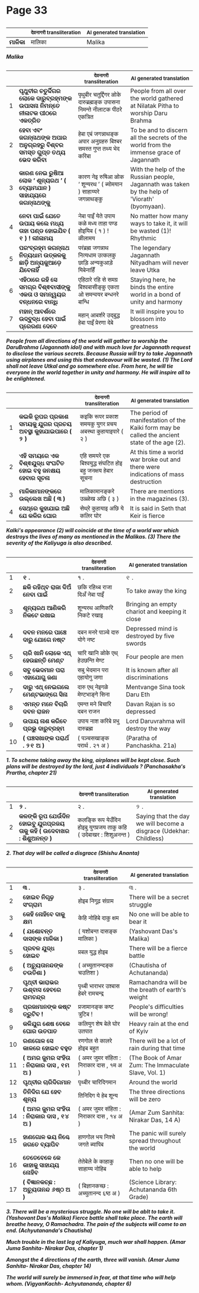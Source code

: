 # Page 33
## 
| | <sub>देवनागरी transliteration</sub> | <sub>AI generated translation</sub> |
| --- | --- | ---|
| **ମାଳିକା** | मालिका | Malika | <!-- Block 1 -->
<!-- Section [1],  -->
<!-- Placeholder for translation. Place text between the underscores(_) and with no leading or trailing spaces. -->
**_Malika_**


## 
| | | <sub>देवनागरी transliteration</sub> | <sub>AI generated translation</sub> |
| --- | --- | --- | ---|
| 1 | **ପୃଥୁବୀର ଚତୁର୍ଦ୍ଦିଗର ଲୋକେ ଦାରୁବ୍ରହ୍ମଙ୍କ ଉପାସନା ନିମନ୍ତେ ନୀଳାଟକ ପୀଠରେ ଏକତ୍ରିତ** | पृथुबीर चतुर्द्दिगर ळोके दारुब्रह्मङ्क उपासना निमन्ते नीलाटक पीठरे एकत्रित | People from all over the world gathered at Nilatak Pitha to worship Daru Brahma | <!-- Block 2 -->
| 2 | **ହେବା ଏବଂ ଜଗନ୍ନାଥଙ୍କ ଅପାର ଅନୁଗ୍ରହରୁ ବିଶ୍ବର ସମସ୍ତ ଗୁପ୍ତ ତଥ୍ୟ ଭେଦ କରିବା** | हेबा एबं जगन्नाथङ्क अपार अनुग्रहरु बिश्बर समस्त गुप्त तथ्य भेद करिबा | To be and to discern all the secrets of the world from the immense grace of Jagannath | <!-- Block 2 -->
| 3 | **କାରଣ ନେଇ ରୁଷିଆ ଲୋକ ‘ ଶୂନ୍ୟରଥ ’ ( ବ୍ୟୋମଯାନ ) ସାହାଯ୍ୟରେ ଜଗନ୍ନାଥଙ୍କୁ** | कारण नेइ रुषिआ ळोक ‘ शून्यरथ ’ ( ब्योमयान ) साहाय्यरे जगन्नाथङ्कु | With the help of the Russian people, Jagannath was taken by the help of &#39;Viorath&#39; (byomyaan). | <!-- Block 2 -->
| 4 | **ନେବା ପାଇଁ ଯେତେ ଉପାୟ କଲେ ମଧ୍ୟ ତାହା ପଣ୍ଡ ହୋଇଯିବ ( ୧ ) ! ଲୀଳାମୟ** | नेबा पाइँ येते उपाय कळे मध्य ताहा पण्ड होइयिब ( १ ) ! ळीलामय | No matter how many ways to take it, it will be wasted (1)! Rhythmic | <!-- Block 2 -->
| 5 | **ପରଂବ୍ରହ୍ମ ଜଗନ୍ନାଥ ନିତ୍ୟଧାମ ଉତ୍କଳକୁ ଛାଡ଼ି ଅନ୍ୟକୁଆଡ଼େ ଯିବେନାହିଁ** | परंब्रह्म जगन्नाथ नित्यधाम उत्कलकु छाड़ि अन्यकुआड़े यिबेनाहिँ | The legendary Jagannath Nityadham will never leave Utka | <!-- Block 2 -->
| 6 | **ଏହିଠାରେ ରହି ସେ ସମଗ୍ର ବିଶ୍ଵବାସୀଙ୍କୁ ଏକତା ଓ ସମନ୍ୱୟର ବନ୍ଧନରେ ବାନ୍ଧି** | एहिठारे रहि से समग्र बिश्वबासीङ्कु एकता ओ समन्वयर बन्धनरे बान्धि | Staying here, he binds the entire world in a bond of unity and harmony | <!-- Block 2 -->
| 7 | **ମହାନ୍ ଆବର୍ଶରେ ଉଦ୍‌ବୁଦ୍ଧ ହେବା ପାଇଁ ପ୍ରେରଣା ଦେବେ** | महान् आबर्शरे उद्‌बुद्ध हेबा पाइँ प्रेरणा देबे | It will inspire you to blossom into greatness | <!-- Block 2 -->
<!-- Section [2],  -->
<!-- Placeholder for translation. Place text between the underscores(_) and with no leading or trailing spaces. -->
**_People from all directions of the world will gather to worship the DaruBrahma (Jagannath idol) and with much love for Jagannath request to disclose the various secrets. Because Russia will try to take Jagannath using airplanes and using this that endeavour will be wasted. (1) The Lord shall not leave Utkal and go somewhere else. From here, he will tie everyone in the world together in unity and harmony. He will inspire all to be enlightened._**


## 
| | | <sub>देवनागरी transliteration</sub> | <sub>AI generated translation</sub> |
| --- | --- | --- | ---|
| 1 | **କଇକି ରୂପର ପ୍ରକାଶ ସମୟକୁ ଯୁଗର ପ୍ରଚୟ ଅବସ୍ଥା କୁହାଯାଇପାରେ ( ୨ )** | कइकि रूपर प्रकाश समयकु युगर प्रचय अबस्था कुहायाइपारे ( २ ) | The period of manifestation of the Kaiki form may be called the ancient state of the age (2). | <!-- Block 3 -->
| 2 | **ଏହି ସମୟରେ ଏକ ବିଶ୍ଵଯୁଦ୍ଧ ସଂଘଟିତ ହୋଇ ବହୁ ଜନକ୍ଷୟ ହେବାର ସୂଚନା** | एहि समयरे एक बिश्वयुद्ध संघटित होइ बहु जनक्षय हेबार सूचना | At this time a world war broke out and there were indications of mass destruction | <!-- Block 3 -->
| 3 | **ମାଳିକାମାନଙ୍କରେ ଉଲ୍ଲେଖ ଅଛି ( ୩ )** | मालिकामानङ्करे उळ्ळेख अछि ( ३ ) | There are mentions in the magazines (3). | <!-- Block 3 -->
| 4 | **ସେଥ୍‌ରେ କୁହାଯାଇ ଅଛି ଯେ କଳିର ଘୋର** | सेथ्‌रे कुहायाइ अछि ये कलिर घोर | It is said in Seth that Keir is fierce | <!-- Block 3 -->
<!-- Section [3],  -->
<!-- Placeholder for translation. Place text between the underscores(_) and with no leading or trailing spaces. -->
**_Kalki's appearance (2) will coincide at the time of a world war which destroys the lives of many as mentioned in the Malikas. (3) There the severity of the Kaliyuga is also described._**


## 
| | | <sub>देवनागरी transliteration</sub> | <sub>AI generated translation</sub> |
| --- | --- | --- | ---|
| 1 | **୧ .** | १ . | ୧ . | <!-- Block 4 -->
| 2 | **ଛକି ରହିଥ୍ବ ରାଜା ଦିଅଁ ନେବା ପାଇଁ** | छकि रहिथ्ब राजा दिअँ नेबा पाइँ | To take away the king | <!-- Block 7 -->
| 3 | **ଶୂନ୍ୟରଥ ଆଣିକରି ନିକଟେ ରଖାଇ** | शून्यरथ आणिकरि निकटे रखाइ | Bringing an empty chariot and keeping it close | <!-- Block 7 -->
| 4 | **ଦବନ ମନରେ ପାଞ୍ଚେ ଦାରୁ ଯୋଗେ ନଷ୍ଟ** | दबन मनरे पाञ्चे दारु योगे नष्ट | Depressed mind is destroyed by five swords | <!-- Block 7 -->
| 5 | **ଚାରି ଖାନି ଲୋକେ ଏଥ୍ ହେଉଛନ୍ତି ମେଣ୍ଟ** | चारि खानि ळोके एथ् हेउछन्ति मेण्ट | Four people are men | <!-- Block 8 -->
| 6 | **ସବୁ ଭେଦମାନ ପରା ଏହାଯୋଗୁ ଜଣା** | सबु भेदमान परा एहायोगु जणा | It is known after all discriminations | <!-- Block 8 -->
| 7 | **ଦାରୁ ଏଥ୍ ନେଇଗଲେ ମେଣ୍ଟଭାଙ୍ଗେ ସିନା** | दारु एथ् नेइगळे मेण्टभाङ्गे सिना | Mentvange Sina took Daru Eth | <!-- Block 9 -->
| 8 | **ଏମନ୍ତ ମନେ ବିଚାରି ଦବନ ରାଜନ** | एमन्त मने बिचारि दबन राजन | Davan Rajan is so depressed | <!-- Block 9 -->
| 9 | **ଉପାୟ ନାଶ କରିବେ ପ୍ରଭୁ ଦାରୁବ୍ରହ୍ମ** | उपाय नाश करिबे प्रभु दारुब्रह्म | Lord Daruvrahma will destroy the way | <!-- Block 9 -->
| 10 | **( ପଞ୍ଚସଖାଙ୍କ ପରାର୍ଥ . ୨୧ ଅ )** | ( पञ्चसखाङ्क परार्थ . २१ अ ) | (Paratha of Panchaskha. 21a) | <!-- Block 9 -->
<!-- Section [4], [7],  -->
<!-- Section [8],  -->
<!-- Section [9],  -->
<!-- Placeholder for translation. Place text between the underscores(_) and with no leading or trailing spaces. -->
**_1. To scheme taking away the king, airplanes will be kept close. Such plans will be destroyed by the lord, just 4 individuals ? (Panchasakha's Prartha, chapter 21)_**


## 
| | | <sub>देवनागरी transliteration</sub> | <sub>AI generated translation</sub> |
| --- | --- | --- | ---|
| 1 | **୨ .** | २ . | ୨ . | <!-- Block 5 -->
| 2 | **କଳଙ୍କି ରୂପ ଯେଉଁଦିନ ହୋଇବୁ ଯୁଗପ୍ରଜୟ ତାକୁ କହି ( ଉଦେବାଖର : ଶିଶୁଅନନ୍ତ )** | कलङ्कि रूप येउँदिन होइबु युगप्रजय ताकु कहि ( उदेबाखर : शिशुअनन्त ) | Saying that the day we will become a disgrace (Udekhar: Childless) | <!-- Block 10 -->
<!-- Section [5], [10],  -->
<!-- Placeholder for translation. Place text between the underscores(_) and with no leading or trailing spaces. -->
**_2. That day will be called a disgrace (Shishu Ananta)_**


## 
| | | <sub>देवनागरी transliteration</sub> | <sub>AI generated translation</sub> |
| --- | --- | --- | ---|
| 1 | **୩ .** | ३ . | ୩ . | <!-- Block 6 -->
| 2 | **ହୋଇବ ନିଗୂଢ଼ ସଂଗ୍ରାମ** | होइब निगूढ़ संग्राम | There will be a secret struggle | <!-- Block 11 -->
| 3 | **କେହି ନୋହିବେ ଦାକୁ କ୍ଷମ** | केहि नोहिबे दाकु क्षम | No one will be able to bear it | <!-- Block 11 -->
| 4 | **( ଯଶୋବନ୍ତ ଦାସଙ୍କ ମାଳିକା )** | ( यशोबन्त दासङ्क मालिका ) | (Yashovant Das&#39;s Malika) | <!-- Block 12 -->
| 5 | **ପ୍ରବଳ ଯୁଦ୍ଧ ହୋଇବ** | प्रबल युद्ध होइब | There will be a fierce battle | <!-- Block 13 -->
| 6 | **( ଅଚ୍ୟୁତାନନ୍ଦଙ୍କ ଚଉତିଶା )** | ( अच्युतानन्दङ्क चउतिशा ) | (Chautisha of Achutananda) | <!-- Block 14 -->
| 7 | **ପୃଥ୍ବୀ ଭାରାଭର ଉଶ୍ବାସ ହେବରେ ରାମଚନ୍ଦ୍ର** | पृथ्बी भाराभर उश्बास हेबरे रामचन्द्र | Ramachandra will be the breath of earth&#39;s weight | <!-- Block 13 -->
| 8 | **ପ୍ରଜାମାନଙ୍କ କଷ୍ଟ ତ୍ରୁଟିବ !** | प्रजामानङ्क कष्ट त्रुटिब ! | People&#39;s difficulties will be wrong! | <!-- Block 13 -->
| 9 | **କଳିଯୁଗ ଶେଷ ବେଳେ ଘୋର ଉତପାତ** | कलियुग शेष बेले घोर उतपात | Heavy rain at the end of Kyiv | <!-- Block 15 -->
| 10 | **ରଣଗୋଳ ସେ କାଳରେ ହୋଇବ ବହୁତ** | रणगोल से कालरे होइब बहुत | There will be a lot of rain during that time | <!-- Block 16 -->
| 11 | **( ଅମର ଜୁମର ସଂହିତା : ନିରାକାର ଦାସ , ୧ମ ଅ )** | ( अमर जुमर संहिता : निराकार दास , १म अ ) | (The Book of Amar Zum: The Immaculate Slave, Vol. 1) | <!-- Block 17 -->
| 12 | **ପୃଥ୍ବୀର ଚାରିଦିଗମାନ** | पृथ्बीर चारिदिगमान | Around the world | <!-- Block 18 -->
| 13 | **ତିନିଦିଗ ଯେ ହେବ ଶୂନ୍ୟ** | तिनिदिग ये हेब शून्य | The three directions will be zero | <!-- Block 18 -->
| 14 | **( ଅମର ଜୁମର ସଂହିତା : ନିରାକାର ଦାସ , ୧୪ ଅ )** | ( अमर जुमर संहिता : निराकार दास , १४ अ ) | (Amar Zum Sanhita: Nirakar Das, 14 A) | <!-- Block 19 -->
| 15 | **ହାଣଗୋଳ ଭୟ ନିଶ୍ଚେ ଜଗତେ ବ୍ୟାପିବ** | हाणगोल भय निश्चे जगते ब्यापिब | The panic will surely spread throughout the world | <!-- Block 19 -->
| 16 | **ତେତେବେଳେ କେ କାହାକୁ ସାହାଯ୍ୟ ନୋହିବ** | तेतेबेले के काहाकु साहाय्य नोहिब | Then no one will be able to help | <!-- Block 19 -->
| 17 | **( ବିଜ୍ଞାନକଚ୍ଛ : ଅଚ୍ୟୁତାନନ୍ଦ ୬ଷ୍ଠ ଅ )** | ( बिज्ञानकच्छ : अच्युतानन्द ६ष्ठ अ ) | (Science Library: Achutananda 6th Grade) | <!-- Block 20 -->
<!-- Section [6], [11],  -->
<!-- Section [12],  -->
<!-- Section [13], [14],  -->
<!-- Section [15],  -->
<!-- Section [16],  -->
<!-- Section [17],  -->
<!-- Section [18],  -->
<!-- Section [19],  -->
<!-- Section [20],  -->
<!-- Placeholder for translation. Place text between the underscores(_) and with no leading or trailing spaces. -->
**_3. There will be a mysterious struggle. No one will be ablt to take it. (Yashovant Das's Malika) Fierce battle shall take place. The earth will breathe heavy, O Ramachadra. The pain of the subjects will come to an end. (Achyutananda's Chautisha)_**

**_Much trouble in the last leg of Kaliyuga, much war shall happen. (Amar Juma Sanhita- Nirakar Das, chapter 1)_**

**_Amongst the 4 directions of the earth, three will vanish. (Amar Juma Sanhita- Nirakar Das, chapter 14)_**

**_The world will surely be immersed in fear, at that time who will help whom. (VigyanKachh- Achyutananda, chapter 6)_**